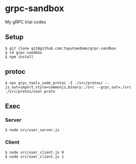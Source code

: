 # grpc-sandbox
My gRPC trial codes


## Setup
```
$ git clone git@github.com:tayutaedomo/grpc-sandbox
$ cd grpc-sandbox
$ npm install
```


## protoc
```
$ npx grpc_tools_node_protoc -I ./src/protos/ --js_out=import_style=commonjs,binary:./src --grpc_out=./src ./src/protos/user.proto
```


## Exec
### Server
```
$ node src/user_server.js
```

### Client
```
$ node src/user_client.js 0
$ node src/user_client.js 1
```

